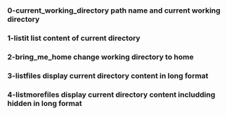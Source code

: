 ### 0-current_working_directory   path name and current working directory
### 1-listit                      list content of current directory
### 2-bring_me_home               change working directory to home
### 3-listfiles       		  display current directory content in long format
### 4-listmorefiles		  display current directory content includding hidden in long format
